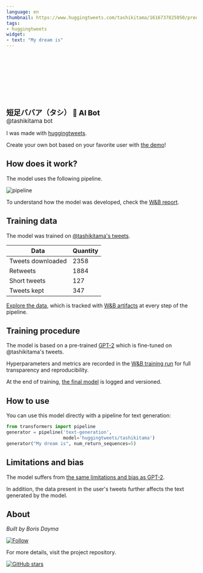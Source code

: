 ```yaml
---
language: en
thumbnail: https://www.huggingtweets.com/tashikitama/1616737825050/predictions.png
tags:
- huggingtweets
widget:
- text: "My dream is"
---
```


<div>
<div style="width: 132px; height:132px; border-radius: 50%; background-size: cover; background-image: url('https://pbs.twimg.com/profile_images/1288367674016165889/zCRgz1_Y_400x400.jpg')">
</div>
<div style="margin-top: 8px; font-size: 19px; font-weight: 800">短足ババア（タシ） 🤖 AI Bot </div>
<div style="font-size: 15px">@tashikitama bot</div>
</div>

I was made with [huggingtweets](https://github.com/borisdayma/huggingtweets).

Create your own bot based on your favorite user with [the demo](https://colab.research.google.com/github/borisdayma/huggingtweets/blob/master/huggingtweets-demo.ipynb)!

## How does it work?

The model uses the following pipeline.

![pipeline](https://github.com/borisdayma/huggingtweets/blob/master/img/pipeline.png?raw=true)

To understand how the model was developed, check the [W&B report](https://wandb.ai/wandb/huggingtweets/reports/HuggingTweets-Train-a-Model-to-Generate-Tweets--VmlldzoxMTY5MjI).

## Training data

The model was trained on [@tashikitama's tweets](https://twitter.com/tashikitama).

| Data | Quantity |
| --- | --- |
| Tweets downloaded | 2358 |
| Retweets | 1884 |
| Short tweets | 127 |
| Tweets kept | 347 |

[Explore the data](https://wandb.ai/wandb/huggingtweets/runs/362u9tol/artifacts), which is tracked with [W&B artifacts](https://docs.wandb.com/artifacts) at every step of the pipeline.

## Training procedure

The model is based on a pre-trained [GPT-2](https://huggingface.co/gpt2) which is fine-tuned on @tashikitama's tweets.

Hyperparameters and metrics are recorded in the [W&B training run](https://wandb.ai/wandb/huggingtweets/runs/1r89w48z) for full transparency and reproducibility.

At the end of training, [the final model](https://wandb.ai/wandb/huggingtweets/runs/1r89w48z/artifacts) is logged and versioned.

## How to use

You can use this model directly with a pipeline for text generation:

```python
from transformers import pipeline
generator = pipeline('text-generation',
                     model='huggingtweets/tashikitama')
generator("My dream is", num_return_sequences=5)
```

## Limitations and bias

The model suffers from [the same limitations and bias as GPT-2](https://huggingface.co/gpt2#limitations-and-bias).

In addition, the data present in the user's tweets further affects the text generated by the model.

## About

*Built by Boris Dayma*

[![Follow](https://img.shields.io/twitter/follow/borisdayma?style=social)](https://twitter.com/intent/follow?screen_name=borisdayma)

For more details, visit the project repository.

[![GitHub stars](https://img.shields.io/github/stars/borisdayma/huggingtweets?style=social)](https://github.com/borisdayma/huggingtweets)
